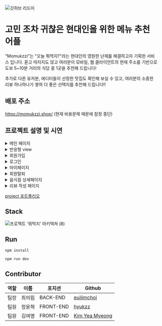 ![깃허브 리드미](https://user-images.githubusercontent.com/81045794/222084376-51d09556-280c-4ef3-810d-cea87e581b58.gif)


# 고민 조차 귀찮은 현대인을 위한 메뉴 추천 어플

"Momukzzi"는 "오늘 뭐먹지?"라는 현대인의 영원한 난제를 해결하고자 기획한 서비스 입니다.
묻고 따지지도 않고 여러분이 모바일, 웹 클라이언트의 현재 주소를 기반으로 도보 5~10분 거리의 식당 중 1곳을 추천해 드립니다!

추가로 다른 유저분, 에디터들이 선정한 맛집도 확인해 보실 수 있고, 여러분의 소중한 리뷰 하나하나가 쌓여 더 좋은 선택지를 추천해 드립니다!!

## 배포 주소
https://momukzzi.shop/ (현재 비용문제 때문에 잠정 중단)

## 프로젝트 설명 및 시연
<details>
<summary>메인 페이지</summary>

![홈view](https://user-images.githubusercontent.com/81045794/229709824-59c967db-cb4c-4eaf-93a6-678381ddddab.gif)

</details>

<details>
<summary>반응형 view</summary>

![반응형 view](https://user-images.githubusercontent.com/81045794/229708863-d5a31918-60b3-42b6-8514-97a3ebdba30e.gif)

</details>

<details>
<summary>회원가입</summary>

![회원가입view](https://user-images.githubusercontent.com/81045794/229710467-617e872b-0cc8-4e38-acb4-cb90b994a6c3.gif)

</details>

<details>
<summary>로그인</summary>

![로그인view](https://user-images.githubusercontent.com/81045794/229710306-2d85aa7f-9f7c-4afc-b440-b45b33c9f836.gif)

</details>

<details>
<summary>마이페이지</summary>
<div>

![My닉네임수정view](https://user-images.githubusercontent.com/81045794/229711158-527a521a-0d5f-42f3-8242-25f5f65952f5.gif)

![My비밀번호수정view](https://user-images.githubusercontent.com/81045794/229711176-e0b01dd4-a5f6-4d8b-8fa2-98aacb8b474d.gif)

![My리뷰수정view](https://user-images.githubusercontent.com/81045794/229711221-66694d75-c3e4-42f7-b0e8-ec43b78af0a7.gif)

</div>
</details>

<details>
<summary>회원탈퇴</summary>

![회원탈퇴view](https://user-images.githubusercontent.com/81045794/229711614-b28cb891-8cfd-46fe-b42d-154602bf0bd1.gif)

</details>

<details>
<summary> 음식점 상세페이지 </summary>

![Uploading 상세페이지(리).gif…]()

</details>

<details>
<summary> 리뷰 작성 페이지 </summary>

![createreview](https://user-images.githubusercontent.com/30408952/162654284-001e47dd-e0cb-47bf-8f94-89c23131a71e.gif)


</details>

<a href="https://younhyuk.notion.site/db5720ded66d4fa58a30b899cb8df8c7" target="_blank" >project 포트폴리오</a>

## Stack
![프로젝트 '뭐먹지' 아키텍쳐 (8)](https://user-images.githubusercontent.com/81045794/162653808-5a68a78b-4d16-4ddf-9299-22a310589da9.png)

## Run

```
npm install

npm run dev
```

## Contributor

| 역할 | 이름   | 포지션    | Github                                      |
| ---- | ------ | --------- | ------------------------------------------- |
| 팀장 | 최의림 | BACK-END  | [euilimchoi](https://github.com/EuilimChoi) |
| 팀원 | 정윤혁 | FRONT-END | [hyukzz](https://github.com/hyukzz)         |
| 팀원 | 김여명 | FRONT-END | [Kim Yea Myeong](https://github.com/yomae)  |
